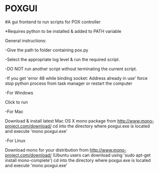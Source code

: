 # POXGUI
#A gui frontend to run scripts for POX controller 

*Requires python to be installed & added to PATH variable


General instructions:



-Give the path to folder containing pox.py



-Select the appropriate log level & run the required script.



-DO NOT run another script without terminating the current script.




-If you get 'error 48 while binding socket: Address already in use' force stop python process from task manager or restart the computer




-For Windows


Click to run



-For Mac 


Download & install latest Mac OS X mono package from http://www.mono-project.com/download/
 cd into the directory where poxgui.exe is located and execute 'mono poxgui.exe' 



-For Linux


Download mono for your distribution from http://www.mono-project.com/download/
(Ubuntu users can download using 'sudo apt-get install mono-complete')
 cd into the directory where poxgui.exe is located and execute 'mono poxgui.exe' 